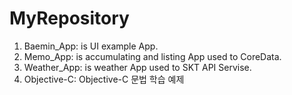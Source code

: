# MyRepository

1. Baemin_App: is UI example App.
2. Memo_App: is accumulating and listing App used to CoreData.
3. Weather_App: is weather App used to SKT API Servise.
4. Objective-C: Objective-C 문법 학습 예제
